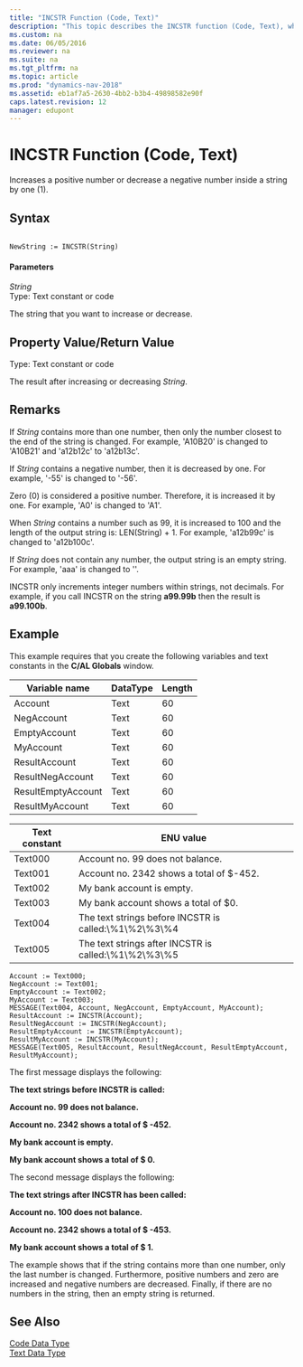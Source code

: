 ```yaml
---
title: "INCSTR Function (Code, Text)"
description: "This topic describes the INCSTR function (Code, Text), which increases a positive number or decreases a negative number inside a string by one."
ms.custom: na
ms.date: 06/05/2016
ms.reviewer: na
ms.suite: na
ms.tgt_pltfrm: na
ms.topic: article
ms.prod: "dynamics-nav-2018"
ms.assetid: eb1af7a5-2630-4bb2-b3b4-49898582e90f
caps.latest.revision: 12
manager: edupont
---
```

# INCSTR Function (Code, Text)
Increases a positive number or decrease a negative number inside a string by one \(1\).  
  
## Syntax  
  
```  
  
NewString := INCSTR(String)  
```  
  
#### Parameters  
 *String*  
 Type: Text constant or code  
  
 The string that you want to increase or decrease.  
  
## Property Value/Return Value  
 Type: Text constant or code  
  
 The result after increasing or decreasing *String*.  
  
## Remarks  
 If *String* contains more than one number, then only the number closest to the end of the string is changed. For example, 'A10B20' is changed to 'A10B21' and 'a12b12c' to 'a12b13c'.  
  
 If *String* contains a negative number, then it is decreased by one. For example, '-55' is changed to '-56'.  
  
 Zero \(0\) is considered a positive number. Therefore, it is increased it by one. For example, 'A0' is changed to 'A1'.  
  
 When *String* contains a number such as 99, it is increased to 100 and the length of the output string is: LEN\(String\) + 1. For example, 'a12b99c' is changed to 'a12b100c'.  
  
 If *String* does not contain any number, the output string is an empty string. For example, 'aaa' is changed to ''.  
  
 INCSTR only increments integer numbers within strings, not decimals. For example, if you call INCSTR on the string **a99.99b** then the result is **a99.100b**.  
  
## Example  
 This example requires that you create the following variables and text constants in the **C/AL Globals** window.  
  
|Variable name|DataType|Length|  
|-------------------|--------------|------------|  
|Account|Text|60|  
|NegAccount|Text|60|  
|EmptyAccount|Text|60|  
|MyAccount|Text|60|  
|ResultAccount|Text|60|  
|ResultNegAccount|Text|60|  
|ResultEmptyAccount|Text|60|  
|ResultMyAccount|Text|60|  
  
|Text constant|ENU value|  
|-------------------|---------------|  
|Text000|Account no. 99 does not balance.|  
|Text001|Account no. 2342 shows a total of $-452.|  
|Text002|My bank account is empty.|  
|Text003|My bank account shows a total of $0.|  
|Text004|The text strings before INCSTR is called:\\%1\\%2\\%3\\%4|  
|Text005|The text strings after INCSTR is called:\\%1\\%2\\%3\\%5|  
  
```  
Account := Text000;  
NegAccount := Text001;  
EmptyAccount := Text002;  
MyAccount := Text003;  
MESSAGE(Text004, Account, NegAccount, EmptyAccount, MyAccount);  
ResultAccount := INCSTR(Account);  
ResultNegAccount := INCSTR(NegAccount);  
ResultEmptyAccount := INCSTR(EmptyAccount);  
ResultMyAccount := INCSTR(MyAccount);  
MESSAGE(Text005, ResultAccount, ResultNegAccount, ResultEmptyAccount, ResultMyAccount);  
```  
  
 The first message displays the following:  
  
 **The text strings before INCSTR is called:**  
  
 **Account no. 99 does not balance.**  
  
 **Account no. 2342 shows a total of $ -452.**  
  
 **My bank account is empty.**  
  
 **My bank account shows a total of $ 0.**  
  
 The second message displays the following:  
  
 **The text strings after INCSTR has been called:**  
  
 **Account no. 100 does not balance.**  
  
 **Account no. 2342 shows a total of $ -453.**  
  
 **My bank account shows a total of $ 1.**  
  
 The example shows that if the string contains more than one number, only the last number is changed. Furthermore, positive numbers and zero are increased and negative numbers are decreased. Finally, if there are no numbers in the string, then an empty string is returned.  
  
## See Also  
 [Code Data Type](Code-Data-Type.md)   
 [Text Data Type](Text-Data-Type.md)